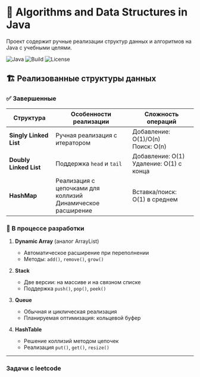 # 🚀 Algorithms and Data Structures in Java

Проект содержит ручные реализации структур данных и алгоритмов на Java с учебными целями.

![Java](https://img.shields.io/badge/Java-22%2B-blue)
![Build](https://img.shields.io/badge/Build-Passing-success)
![License](https://img.shields.io/badge/License-MIT-green)

## 🏗️ Реализованные структуры данных

### ✅ Завершенные
| Структура       | Особенности реализации                  | Сложность операций      |
|-----------------|----------------------------------------|-------------------------|
| **Singly Linked List** | Ручная реализация с итератором | Добавление: O(1)/O(n)<br>Поиск: O(n) |
| **Doubly Linked List** | Поддержка `head` и `tail` | Добавление: O(1)<br>Удаление: O(1) с конца |
| **HashMap** | Реализация с цепочками для коллизий<br>Динамическое расширение | Вставка/поиск: O(1) в среднем |

### 🔧 В процессе разработки
1. **Dynamic Array** (аналог ArrayList)
    - Автоматическое расширение при переполнении
    - Методы: `add()`, `remove()`, `grow()`

2. **Stack**
    - Две версии: на массиве и на связном списке
    - Поддержка `push()`, `pop()`, `peek()`

3. **Queue**
    - Обычная и циклическая реализация
    - Планируемая оптимизация: кольцевой буфер

4. **HashTable**
    - Решение коллизий методом цепочек
    - Реализация `put()`, `get()`, `resize()`
----------------------------------------------------------------------------------
### Задачи с leetcode
